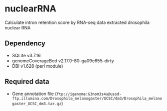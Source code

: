 nuclearRNA
==========
Calculate intron retention score by RNA-seq data extracted drosophila nuclear RNA

## Dependency
* SQLite v3.7.16
* genomeCoverageBed v2.17.0-80-ga09c655-dirty
* DBI v1.628 (perl module)

## Required data
* Gene annotation file (`ftp://igenome:G3nom3s4u@ussd-ftp.illumina.com/Drosophila_melanogaster/UCSC/dm3/Drosophila_melanogaster_UCSC_dm3.tar.gz`)


